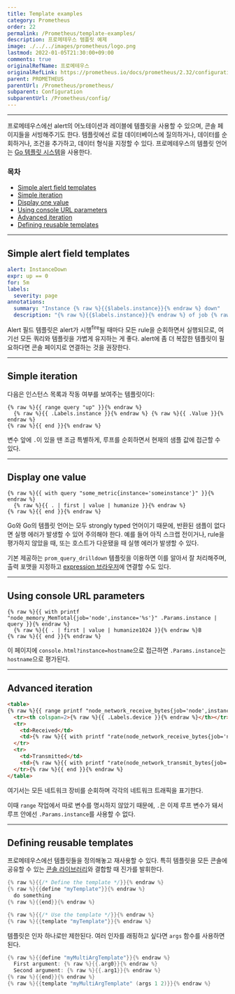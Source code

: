 ```yaml
---
title: Template examples
category: Prometheus
order: 22
permalink: /Prometheus/template-examples/
description: 프로메테우스 템플릿 예제
image: ./../../images/prometheus/logo.png
lastmod: 2022-01-05T21:30:00+09:00
comments: true
originalRefName: 프로메테우스
originalRefLink: https://prometheus.io/docs/prometheus/2.32/configuration/template_examples/
parent: PROMETHEUS
parentUrl: /Prometheus/prometheus/
subparent: Configuration
subparentUrl: /Prometheus/config/
---
```


---

프로메테우스에선 alert의 어노테이션과 레이블에 템플릿을 사용할 수 있으며, 콘솔 페이지들을 서빙해주기도 한다. 템플릿에선 로컬 데이터베이스에 질의하거나, 데이터를 순회하거나, 조건을 추가하고, 데이터 형식을 지정할 수 있다. 프로메테우스의 템플릿 언어는 [Go 템플릿 시스템](https://golang.org/pkg/text/template)을 사용한다.

### 목차

- [Simple alert field templates](#simple-alert-field-templates)
- [Simple iteration](#simple-iteration)
- [Display one value](#display-one-value)
- [Using console URL parameters](#using-console-url-parameters)
- [Advanced iteration](#advanced-iteration)
- [Defining reusable templates](#defining-reusable-templates)

---

## Simple alert field templates

```yaml
alert: InstanceDown
expr: up == 0
for: 5m
labels:
  severity: page
annotations:
  summary: "Instance {% raw %}{{$labels.instance}}{% endraw %} down"
  description: "{% raw %}{{$labels.instance}}{% endraw %} of job {% raw %}{{$labels.job}}{% endraw %} has been down for more than 5 minutes."
```

Alert 필드 템플릿은 alert가 시행<sup>fire</sup>될 때마다 모든 rule을 순회하면서 실행되므로, 여기선 모든 쿼리와 템플릿을 가볍게 유지하는 게 좋다. alert에 좀 더 복잡한 템플릿이 필요하다면 콘솔 페이지로 연결하는 것을 권장한다.

---

## Simple iteration

다음은 인스턴스 목록과 작동 여부를 보여주는 템플릿이다:

```prometheus
{% raw %}{{ range query "up" }}{% endraw %}
  {% raw %}{{ .Labels.instance }}{% endraw %} {% raw %}{{ .Value }}{% endraw %}
{% raw %}{{ end }}{% endraw %}
```

변수 앞에 `.`이 있을 땐 조금 특별하게, 루프를 순회하면서 현재의 샘플 값에 접근할 수 있다.

---

## Display one value

```prometheus
{% raw %}{{ with query "some_metric{instance='someinstance'}" }}{% endraw %}
  {% raw %}{{ . | first | value | humanize }}{% endraw %}
{% raw %}{{ end }}{% endraw %}
```

Go와 Go의 템플릿 언어는 모두 strongly typed 언어이기 때문에, 반환된 샘플이 없다면 실행 에러가 발생할 수 있어 주의해야 한다. 예를 들어 아직 스크랩 전이거나, rule을 평가하지 않았을 때, 또는 호스트가 다운됐을 때 실행 에러가 발생할 수 있다.

기본 제공하는 `prom_query_drilldown` 템플릿을 이용하면 이를 알아서 잘 처리해주며, 출력 포맷을 지정하고 [expression 브라우저](../expression-browser)에 연결할 수도 있다.

---

## Using console URL parameters

```prometheus
{% raw %}{{ with printf "node_memory_MemTotal{job='node',instance='%s'}" .Params.instance | query }}{% endraw %}
  {% raw %}{{ . | first | value | humanize1024 }}{% endraw %}B
{% raw %}{{ end }}{% endraw %}
```

이 페이지에 `console.html?instance=hostname`으로 접근하면 `.Params.instance`는 `hostname`으로 평가된다.

---

## Advanced iteration

```html
<table>
{% raw %}{{ range printf "node_network_receive_bytes{job='node',instance='%s',device!='lo'}" .Params.instance | query | sortByLabel "device"}}{% endraw %}
  <tr><th colspan=2>{% raw %}{{ .Labels.device }}{% endraw %}</th></tr>
  <tr>
    <td>Received</td>
    <td>{% raw %}{{ with printf "rate(node_network_receive_bytes{job='node',instance='%s',device='%s'}[5m])" .Labels.instance .Labels.device | query }}{% endraw %}{% raw %}{{ . | first | value | humanize }}{% endraw %}B/s{% raw %}{{end}}{% endraw %}</td>
  </tr>
  <tr>
    <td>Transmitted</td>
    <td>{% raw %}{{ with printf "rate(node_network_transmit_bytes{job='node',instance='%s',device='%s'}[5m])" .Labels.instance .Labels.device | query }}{% endraw %}{% raw %}{{ . | first | value | humanize }}{% endraw %}B/s{% raw %}{{end}}{% endraw %}</td>
  </tr>{% raw %}{{ end }}{% endraw %}
</table>
```

여기서는 모든 네트워크 장비를 순회하며 각각의 네트워크 트래픽을 표기한다.

이때 `range` 작업에서 따로 변수를 명시하지 않았기 때문에, `.`은 이제 루프 변수가 돼서 루프 안에선 `.Params.instance`를 사용할 수 없다.

---

## Defining reusable templates

프로메테우스에선 템플릿들을 정의해놓고 재사용할 수 있다. 특히 템플릿을 모든 콘솔에 공유할 수 있는 [콘솔 라이브러리](../template-reference#console-templates)와 결합할 때 진가를 발휘한다.

```go
{% raw %}{{/* Define the template */}}{% endraw %}
{% raw %}{{define "myTemplate"}}{% endraw %}
  do something
{% raw %}{{end}}{% endraw %}

{% raw %}{{/* Use the template */}}{% endraw %}
{% raw %}{{template "myTemplate"}}{% endraw %}
```

템플릿은 인자 하나로만 제한된다. 여러 인자를 래핑하고 싶다면 `args` 함수를 사용하면 된다.

```go
{% raw %}{{define "myMultiArgTemplate"}}{% endraw %}
  First argument: {% raw %}{{.arg0}}{% endraw %}
  Second argument: {% raw %}{{.arg1}}{% endraw %}
{% raw %}{{end}}{% endraw %}
{% raw %}{{template "myMultiArgTemplate" (args 1 2)}}{% endraw %}
```